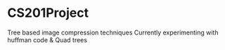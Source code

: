 # CS201Project
Tree based image compression techniques 
Currently experimenting with huffman code & Quad trees
